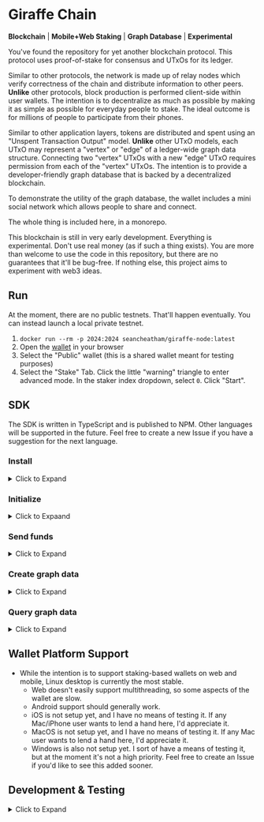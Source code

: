 # Giraffe Chain
**Blockchain** | **Mobile+Web Staking** | **Graph Database** | **Experimental**

You've found the repository for yet another blockchain protocol. This protocol uses proof-of-stake for consensus and UTxOs for its ledger.

Similar to other protocols, the network is made up of relay nodes which verify correctness of the chain and distribute information to other peers. **Unlike** other protocols, block production is performed client-side within user wallets. The intention is to decentralize as much as possible by making it as simple as possible for everyday people to stake. The ideal outcome is for millions of people to participate from their phones.

Similar to other application layers, tokens are distributed and spent using an "Unspent Transaction Output" model. **Unlike** other UTxO models, each UTxO may represent a "vertex" or "edge" of a ledger-wide graph data structure. Connecting two "vertex" UTxOs with a new "edge" UTxO requires permission from each of the "vertex" UTxOs. The intention is to provide a developer-friendly graph database that is backed by a decentralized blockchain.

To demonstrate the utility of the graph database, the wallet includes a mini social network which allows people to share and connect.

The whole thing is included here, in a monorepo.

This blockchain is still in very early development. Everything is experimental. Don't use real money (as if such a thing exists). You are more than welcome to use the code in this repository, but there are no guarantees that it'll be bug-free. If nothing else, this project aims to experiment with web3 ideas.

## Run
At the moment, there are no public testnets. That'll happen eventually. You can instead launch a local private testnet.
1. `docker run --rm -p 2024:2024 seancheatham/giraffe-node:latest`
1. Open the [wallet](http://localhost:2024) in your browser
1. Select the "Public" wallet (this is a shared wallet meant for testing purposes)
1. Select the "Stake" Tab. Click the little "warning" triangle to enter advanced mode. In the staker index dropdown, select `0`. Click "Start".

## SDK

The SDK is written in TypeScript and is published to NPM. Other languages will be supported in the future. Feel free to create a new Issue if you have a suggestion for the next language.

### Install
<details>
  <summary>Click to Expand</summary>

  Install SDK module:
  ```sh
  npm install @giraffechain/giraffe-sdk
  ```
</details>

### Initialize
<details>
  <summary>Click to Expaand</summary>

  #### First launch
  ```ts
  import * as g from "@giraffechain/giraffe-sdk";
  // The user of your app should record this mnemonic somewhere (using pen and paper preferably)
  const mnemonic = g.GiraffeWallet.generateMnemonic();
  // The user of your app should provide their own password
  const password = "";
  // This key can be saved somewhere (securely) for future retrieval
  const sk = await g.GiraffeWallet.keyFromMnemonic(mnemonic, password);
  // "giraffe" is your entrypoint into the rest of the SDK
  const giraffe = await g.Giraffe.init("http://localhost:2024/api", g.GiraffeWallet.fromSk(sk));

  // Because this is a new wallet, it has no funds. You can receive funds from the "genesis" wallet
  const genesisGiraffe = await g.Giraffe.init("http://localhost:2024/api", g.GiraffeWallet.genesis());

  await giraffeGenesis.paySignBroadcast(
    g.Transaction.fromJSON(
        {
            outputs: [
                {
                    lockAddress: giraffe.wallet.address,
                    value: {
                        quantity: 5000000,
                    },
                }
            ]
        }
    )
  );
  // Funds will be available in the main wallet after the next block
  ```

  #### Subsequent launches
  ```ts
  import * as g from "@giraffechain/giraffe-sdk";
  // Implement your own functionality to load the key you saved from the first launch
  const sk = loadKey();
  const giraffe = await g.Giraffe.init("http://localhost:2024", g.GiraffeWallet.fromSk(sk));
  ```
</details>

### Send funds
<details>
  <summary>Click to Expand</summary>

  ```ts
  // This function adds the necessary inputs to fund the desired outputs, handles fees, signs, and broadcasts the transaction.
  const tx = await giraffe.paySignBroadcast(
    g.Transaction.fromJSON(
      {
        outputs: [
          {
            lockAddress: g.decodeLockAddress("a_123456"),
            value: {
              quantity: 5000,
            }
          }
        ],
      }
    )
  );
  ```
</details>

### Create graph data
<details>
  <summary>Click to Expand</summary>

  ```ts
  await giraffe.paySignBroadcast(
    Transaction.fromJSON(
      {
        outputs: [
          giraffe.graph.createVertexOutput("user", undefined),
          giraffe.graph.createVertexOutput("profile", {"firstName": "Alan", "lastName": "Turing"})
          // Creates an edge connecting two vertices from _this_ transaction
          giraffe.graph.createEdgeOutput("userProfile", {transactionId: undefined, index: 1}, {transactionId: undefined, index: 0}, {})
        ]
      }
    )
  );
  ```
</details>

### Query graph data
<details>
  <summary>Click to Expand</summary>

  ```ts
  const vertexIds = await giraffe.client.queryVertices("profile", [["firstName", "==", "Alan"]]);
  for(const vertexId of vertexIds) {
    const output = await giraffe.client.getTransactionOutput(vertexId);
    const vertex = output.value?.graphEntry?.vertex!;
    const lastName = vertex.data["lastName"];
  }
  ```
</details>

## Wallet Platform Support
- While the intention is to support staking-based wallets on web and mobile, Linux desktop is currently the most stable.
  - Web doesn't easily support multithreading, so some aspects of the wallet are slow.
  - Android support should generally work.
  - iOS is not setup yet, and I have no means of testing it. If any Mac/iPhone user wants to lend a hand here, I'd appreciate it.
  - MacOS is not setup yet, and I have no means of testing it. If any Mac user wants to lend a hand here, I'd appreciate it.
  - Windows is also not setup yet. I sort of have a means of testing it, but at the moment it's not a high priority. Feel free to create an Issue if you'd like to see this added sooner.

## Development & Testing
<details>
  <summary>Click to Expand</summary>

### Dependencies
- JDK 17+
- SBT/Scala
- Flutter
- NodeJS 20+

### Launch
1. Start the relay node.
    - `cd scala`
    - `sbt relay/run`
1. Start the wallet.
    - `cd ../dart/app`
    - `flutter run`

### Implementation & Directory Structure
- Models are defined in protobuf, and you can find them in the `proto/` directory.
  - Misc/support files are defined in `external_proto/`
  - Protobuf models are served over JSON-RPC, not gRPC
- The backend/relay node is defined in Scala, and you can find it in the `scala/` directory.
  - Most of the code is defined in the `node` module
  - Compiled protobuf files are defined in the `protobuf` module
- The wallet is defined in Dart/Flutter, and you can find it in the `dart/` directory.
  - The `sdk` directory contains a client, codecs, wallet, and miscellaneous utilities for interacting with the chain
  - The `wallet` directory is an application with a built-in wallet, block explorer, staker, and social explorer
- The SDK is defined in Typescript, and you can find it in the `typescript/sdk/` directory.
</details>
